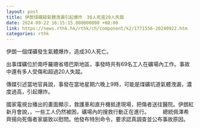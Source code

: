 ```yaml
---
layout: post
title: 伊朗煤礦疑氣體洩漏引起爆炸　30人死逾20人失蹤
date: 2024-09-22 16:15:15.000000000 +08:00
link: https://news.rthk.hk/rthk/ch/component/k2/1771556-20240922.htm
categories: rthk
---
```


伊朗一個煤礦發生氣體爆炸，造成30人死亡。

出事煤礦位於南呼羅珊省塔巴斯地區，事發時共有69名工人在礦場內工作。事故中還有多人受傷和超過20人失蹤。

傳媒引述當地官員說，事發在當地星期六晚上9時，可能是煤礦坑道氣體洩漏，濃度過高，引起爆炸。

國家電視台播出的畫面顯示，救護車和直升機抵達現場，把傷者送往醫院。伊朗紅新月會說，，一些工人仍然被困，礦場內的搜救行動正在進行。
　　
總統佩澤希齊揚向死傷者家屬致以慰問。他發布特別命令，要求認真調查並公布事故原因。
